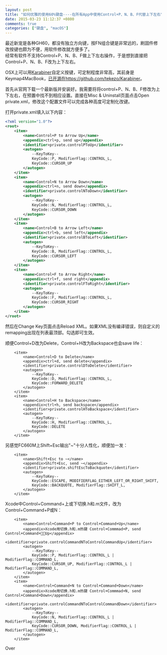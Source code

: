 ```yaml
---
layout: post
title: "如何优雅的使用60%键盘----在所有App中使用Control+P、N、B、F代替上下左右"
date: 2015-03-23 11:12:37 +0800
comments: true
categories: ["键盘", "macOS"]
---
```


最近新宠是各种GH60，都没有独立方向键，按FN组合键是非常远的，刷固件修改按键也颇为不便，用软件修改就方便多了。  
经常有软件不支持Control+P、N、B、F做上下左右操作，于是想到直接把Control+P、N、B、F改为上下左右。  

OSX上可以用[Karabiner](https://pqrs.org/osx/karabiner/)自定义按键，可定制程度非常高，其前身是Keymap4MacBook，[已开源在https://github.com/tekezo/Karabiner](https://github.com/tekezo/Karabiner)。  

首先从官网下载一个最新版并安装好。我需要将将control+P、N、B、F修改为上下左右，在预置中找不到相应设置。直接在Misc & Uninstall页面点击Open private.xml，修改这个配置文件可以完成各种高度可定制化改键。  

<!--more-->

打开private.xml填入以下内容：  

```xml
<?xml version="1.0"?>
<root>
    <item>
        <name>Control+P to Arrow Up</name>
        <appendix>ctrl+p, send up</appendix>
        <identifier>private.controlPToUp</identifier>
        <autogen>
            --KeyToKey--
            KeyCode::P, ModifierFlag::CONTROL_L,
            KeyCode::CURSOR_UP
        </autogen>
    </item>
    <item>
        <name>Control+N to Arrow Down</name>
        <appendix>ctrl+n, send down</appendix>
        <identifier>private.controlNToDown</identifier>
        <autogen>
            --KeyToKey--
            KeyCode::N, ModifierFlag::CONTROL_L,
            KeyCode::CURSOR_DOWN
        </autogen>
    </item>
    <item>
        <name>Control+B to Arrow Left</name>
        <appendix>ctrl+b, send left</appendix>
        <identifier>private.controlBToLeft</identifier>
        <autogen>
            --KeyToKey--
            KeyCode::B, ModifierFlag::CONTROL_L,
            KeyCode::CURSOR_LEFT
        </autogen>
    </item>
    <item>
        <name>Control+F to Arrow Right</name>
        <appendix>ctrl+f, send right</appendix>
        <identifier>private.controlFToRight</identifier>
        <autogen>
            --KeyToKey--
            KeyCode::F, ModifierFlag::CONTROL_L,
            KeyCode::CURSOR_RIGHT
        </autogen>
    </item>
</root>
```

然后在Change Key页面点击Reload XML。如果XML没有编译错误，则自定义的remapping出现在列表最顶部。勾选即可生效。  

顺便Control+D改为Delete，Control+H改为Backspace也会save life：  

```
    <item>
        <name>Control+D to Delete</name>
        <appendix>ctrl+d, send delete</appendix>
        <identifier>private.controlDToDelete</identifier>
        <autogen>
            --KeyToKey--
            KeyCode::D, ModifierFlag::CONTROL_L,
            KeyCode::FORWARD_DELETE
        </autogen>
    </item>
    <item>
        <name>Control+H to Backspace</name>
        <appendix>ctrl+h, send backspace</appendix>
        <identifier>private.controlHToBackspace</identifier>
        <autogen>
            --KeyToKey--
            KeyCode::H, ModifierFlag::CONTROL_L,
            KeyCode::DELETE
        </autogen>
    </item>
```

另感觉FC660M上Shift+Esc输出"~"十分人性化，顺便加一发：  

```
    <item>
        <name>Shift+Esc to ~</name>
        <appendix>Shift+Esc, send ~</appendix>
        <identifier>private.shiftEscToBackquote</identifier>
        <autogen>
            --KeyToKey--
            KeyCode::ESCAPE, MODIFIERFLAG_EITHER_LEFT_OR_RIGHT_SHIFT,
            KeyCode::BACKQUOTE, ModifierFlag::SHIFT_L,
        </autogen>
    </item>
```

Xcode中Control+Command+上或下切换.h和.m文件，改为Control+Command+P或N：  
```
    <item>
        <name>Control+Command+P to Control+Command+Up</name>
        <appendix>Xcode用切换.h和.m热键 Control+Commmad+P, send Control+Command+Up</appendix>
        <identifier>private.controlCommandNToControlCommandUp</identifier>
        <autogen>
            --KeyToKey--
            KeyCode::P, ModifierFlag::CONTROL_L | ModifierFlag::COMMAND_L,
            KeyCode::CURSOR_UP, ModifierFlag::CONTROL_L | ModifierFlag::COMMAND_L,
        </autogen>
    </item>
    <item>
        <name>Control+Command+N to Control+Command+Down</name>
        <appendix>Xcode用切换.h和.m热键 Control+Commmad+N, send Control+Command+Down</appendix>
        <identifier>private.controlCommandNToControlCommandDown</identifier>
        <autogen>
            --KeyToKey--
            KeyCode::N, ModifierFlag::CONTROL_L | ModifierFlag::COMMAND_L,
            KeyCode::CURSOR_DOWN, ModifierFlag::CONTROL_L | ModifierFlag::COMMAND_L,
        </autogen>
    </item>
```

Over
